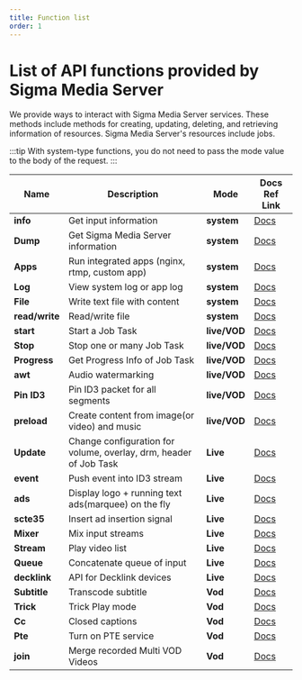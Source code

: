 ```yaml
---
title: Function list
order: 1
---
```


# List of API functions provided by Sigma Media Server

We provide ways to interact with Sigma Media Server services. These methods include methods for creating, updating, deleting, and retrieving information of resources. Sigma Media Server's resources include jobs.

:::tip
With system-type functions, you do not need to pass the mode value to the body of the request.
:::

| **Name**       | Description                                                            | **Mode**     | Docs Ref Link |
| -------------- | ---------------------------------------------------------------------- | ------------ | ------------- |
| **info**       | Get input information                                                  | **system**   | [Docs](#)     |
| **Dump**       | Get Sigma Media Server information                                     | **system**   | [Docs](#)     |
| **Apps**       | Run integrated apps (nginx, rtmp, custom app)       | **system**   | [Docs](#)     |
| **Log**        | View system log or app log                                             | **system**   | [Docs](#)     |
| **File**       | Write text file with content                                           | **system**   | [Docs](#)     |
| **read/write** | Read/write file                                                        | **system**   | [Docs](#)     |
| **start**      | Start a Job Task                                                       | **live/VOD** | [Docs](#)     |
| **Stop**       | Stop one or many Job Task                                              | **live/VOD** | [Docs](#)     |
| **Progress**   | Get Progress Info of Job Task                                          | **live/VOD** | [Docs](#)     |
| **awt**        | Audio watermarking                                                     | **live/VOD** | [Docs](#)     |
| **Pin ID3**    | Pin ID3 packet for all segments                                        | **live/VOD** | [Docs](#)     |
| **preload**    | Create content from image(or video) and music       | **live/VOD** | [Docs](#)     |
| **Update**     | Change configuration for volume, overlay, drm, header of Job Task      | **Live**     | [Docs](#)     |
| **event**      | Push event into ID3 stream                                             | **Live**     | [Docs](#)     |
| **ads**        | Display logo + running text ads(marquee) on the fly | **Live**     | [Docs](#)     |
| **scte35**     | Insert ad insertion signal                                             | **Live**     | [Docs](#)     |
| **Mixer**      | Mix input streams                                                      | **Live**     | [Docs](#)     |
| **Stream**     | Play video list                                                        | **Live**     | [Docs](#)     |
| **Queue**      | Concatenate queue of input                                             | **Live**     | [Docs](#)     |
| **decklink**   | API for Decklink devices                                               | **Live**     | [Docs](#)     |
| **Subtitle**   | Transcode subtitle                                                     | **Vod**      | [Docs](#)     |
| **Trick**      | Trick Play mode                                                        | **Vod**      | [Docs](#)     |
| **Cc**         | Closed captions                                                        | **Vod**      | [Docs](#)     |
| **Pte**        | Turn on PTE service                                                    | **Vod**      | [Docs](#)     |
| **join**       | Merge recorded Multi VOD Videos                                        | **Vod**      | [Docs](#)     |



